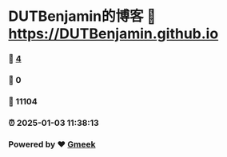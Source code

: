 # DUTBenjamin的博客 :link: https://DUTBenjamin.github.io 
### :page_facing_up: [4](https://DUTBenjamin.github.io/tag.html) 
### :speech_balloon: 0 
### :hibiscus: 11104 
### :alarm_clock: 2025-01-03 11:38:13 
### Powered by :heart: [Gmeek](https://github.com/Meekdai/Gmeek)
